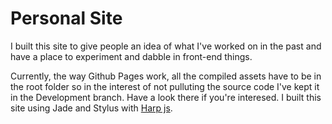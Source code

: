 Personal Site
==========================

I built this site to give people an idea of what I've worked on in the past and have a place to experiment and dabble in front-end things. 

Currently, the way Github Pages work, all the compiled assets have to be in the root folder so in the interest of not pulluting the source code I've kept it in the Development branch. Have a look there if you're interesed. I built this site using Jade and Stylus with [Harp js](harpjs.com).
